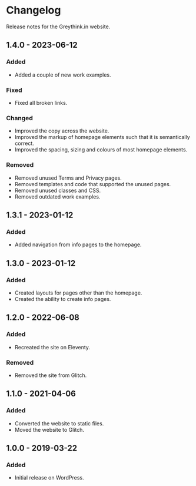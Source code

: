 # Changelog

Release notes for the Greythink.in website.



## 1.4.0 - 2023-06-12

### Added
- Added a couple of new work examples.

### Fixed
- Fixed all broken links.

### Changed
- Improved the copy across the website.
- Improved the markup of homepage elements such that it is semantically correct.
- Improved the spacing, sizing and colours of most homepage elements.

### Removed
- Removed unused Terms and Privacy pages.
- Removed templates and code that supported the unused pages.
- Removed unused classes and CSS.
- Removed outdated work examples.



## 1.3.1 - 2023-01-12

### Added
- Added navigation from info pages to the homepage.



## 1.3.0 - 2023-01-12

### Added
- Created layouts for pages other than the homepage.
- Created the ability to create info pages.



## 1.2.0 - 2022-06-08

### Added
- Recreated the site on Eleventy.

### Removed
- Removed the site from Glitch.



## 1.1.0 - 2021-04-06

### Added
- Converted the website to static files.
- Moved the website to Glitch.



## 1.0.0 - 2019-03-22

### Added
- Initial release on WordPress.